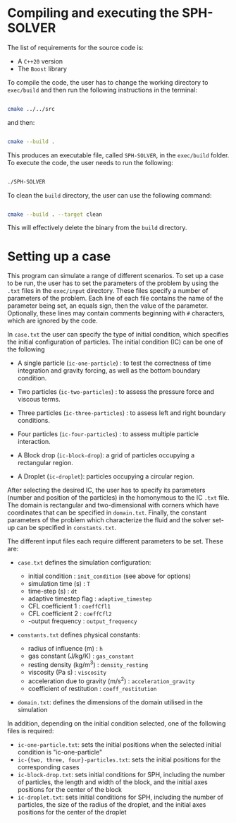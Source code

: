 # Compiling and executing the SPH-SOLVER

The list of requirements for the source code is:

- A `C++20` version
- The `Boost` library

To compile the code, the user has to change the working directory to `exec/build` and then run the following instructions in the terminal:

```bash

cmake ../../src
```

and then:

```bash

cmake --build .
```

This produces an executable file, called `SPH-SOLVER`, in the `exec/build` folder. To execute the code, the user needs to run the following:

```bash

./SPH-SOLVER
```

To clean the `build` directory, the user can use the following command:

```bash

cmake --build . --target clean
```

This will effectively delete the binary from the `build` directory.

# Setting up a case

This program can simulate a range of different scenarios. To set up a case to be run, the user has to set the parameters of the problem by using the `.txt` files in the `exec/input` directory. These files specify a number of parameters of the problem. Each line of each file contains the name of the parameter being set, an equals sign, then the value of the parameter. Optionally, these lines may contain comments beginning with `#` characters, which are ignored by the code.

In `case.txt` the user can specify the type of initial condition, which specifies the initial configuration of particles. The initial condition (IC) can be one of the following


- A single particle (`ic-one-particle`) : to test the correctness of time integration and gravity forcing, as well as the bottom boundary condition.

- Two particles (`ic-two-particles`) : to assess the pressure force and viscous terms.

- Three particles (`ic-three-particles`) : to assess left and right boundary conditions.

- Four particles (`ic-four-particles`) : to assess multiple particle interaction.

- A Block drop (`ic-block-drop`): a grid of particles occupying a rectangular region.

- A Droplet (`ic-droplet`): particles occupying a circular region.

After selecting the desired IC, the user has to specify its parameters (number and position of the particles) in the homonymous to the IC `.txt` file. The domain is rectangular and two-dimensional with corners which have coordinates that can be specified in `domain.txt`. Finally, the constant parameters of the problem which characterize the fluid and the solver set-up can be specified in `constants.txt`.

The different input files each require different parameters to be set. These are:

- `case.txt` defines the simulation configuration:
  - initial condition : `init_condition`  (see above for options)
  - simulation time (s) : `T`
  - time-step (s) : `dt`
  - adaptive timestep flag : `adaptive_timestep`
  - CFL coefficient 1 : `coeffCfl1`
  - CFL coefficient 2 : `coeffCfl2`
  - -output frequency : `output_frequency`
- `constants.txt` defines physical constants:

  - radius of influence (m) : `h`
  - gas constant (J/kg/K) : `gas_constant`
  - resting density (kg/m$^3$) : `density_resting`
  - viscosity (Pa s) : `viscosity`
  - acceleration due to gravity (m/s$^ {2}$) : `acceleration_gravity`
  - coefficient of restitution : `coeff_restitution`
- `domain.txt`: defines the dimensions of the domain utilised in the simulation

In addition, depending on the initial condition selected, one of the following files is required:

- `ic-one-particle.txt`: sets the initial positions when the selected initial condition is "ic-one-particle"
- `ic-{two, three, four}-particles.txt`: sets the initial positions for the corresponding cases
- `ic-block-drop.txt`: sets initial conditions for SPH, including the number of particles, the length and width of the block, and the initial axes positions for the center of the block
- `ic-droplet.txt`: sets initial conditions for SPH, including the number of particles, the size of the radius of the droplet, and the initial axes positions for the center of the droplet
